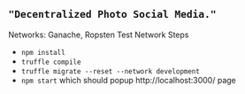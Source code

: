 ## ```"Decentralized Photo Social Media."```
Networks: Ganache, Ropsten Test Network
Steps
* `npm install`
* `truffle compile`
* `truffle migrate --reset --network development`
* `npm start` which should popup http://localhost:3000/ page



